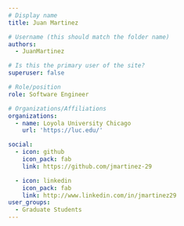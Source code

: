 ```yaml
---
# Display name
title: Juan Martinez

# Username (this should match the folder name)
authors:
  - JuanMartinez

# Is this the primary user of the site?
superuser: false

# Role/position
role: Software Engineer

# Organizations/Affiliations
organizations:
  - name: Loyola University Chicago
    url: 'https://luc.edu/'

social:
  - icon: github
    icon_pack: fab
    link: https://github.com/jmartinez-29

  - icon: linkedin
    icon_pack: fab
    link: http://www.linkedin.com/in/jmartinez29
user_groups:
  - Graduate Students
---
```

